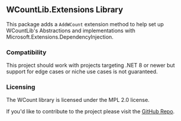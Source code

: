 ## WCountLib.Extensions Library
This package adds a ``AddWCount`` extension method to help set up WCountLib's Abstractions and implementations with Microsoft.Extensions.DependencyInjection.

### Compatibility
This project should work with projects targeting .NET 8 or newer but support for edge cases or niche use cases is not guaranteed.

### Licensing
The WCount library is licensed under the MPL 2.0 license.

If you'd like to contribute to the project please visit the [GitHub Repo](https://github.com/alastairlundy/WCount/).